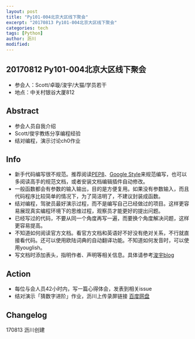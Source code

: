 ```yaml
---
layout: post
title: "Py101-004北京大区线下聚会"
excerpt: "20170813 Py101-004北京大区线下聚会"
categories: tech
tags: [Python]
author: 沥川
modified:
---
```


## 20170812 Py101-004北京大区线下聚会

* 参会人：Scott/卓璇/浚宇/大猫/学员若干
* 地点：中关村银谷大厦812

## Abstract

* 参会人员自我介绍
* Scott/俊宇教练分享编程经验
* 结对编程，演示讨论ch0作业

## Info
* 新手代码编写很不规范。推荐阅读[PEP8](https://www.python.org/dev/peps/pep-0008/)、[Google Style](https://google.github.io/styleguide/pyguide.html)来规范编写，也可以多阅读高手的规范文档，或者安装文档编辑插件自动修改。
* 一般函数都会有参数的输入输出，目的是方便复用。如果没有参数输入，而且代码程序比较简单的情况下，为了简洁明了，不建议封装成函数。
* 结对编程，驾驶员最好演示过程，而不是编写自己已经做过的项目。这样更容易展现真实编程环境下的思维过程，观察员才能更好的提出问题。
* 已经写过的代码，不要从同一个角度再写一遍，而要换个角度解决问题，这样更容易提高。
* 不知道如何阅读官方文档。看官方文档和英语好不好没有绝对关系，不行就直接看代码。还可以使用欧陆词典的自动翻译功能。不知道如何发音时，可以使用youglish。
* 写文档时添加表头，指明作者、声明等相关信息。具体请参考[浚宇blog](http://blog.junyu.io/)

## Action
* 每位与会人员42小时内，写一篇心得体会，发表到相关issue
* 结对演示「猜数字进阶」作业，沥川上传录屏链接 [百度网盘](http://pan.baidu.com/s/1nv0ujot)

## Changelog
170813 沥川创建
